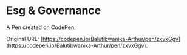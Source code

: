 # Esg  & Governance

A Pen created on CodePen.

Original URL: [https://codepen.io/Balutibwanika-Arthur/pen/zxvxGgv](https://codepen.io/Balutibwanika-Arthur/pen/zxvxGgv).

